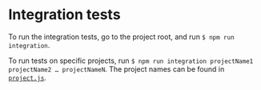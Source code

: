 # Integration tests

To run the integration tests, go to the project root, and run `$ npm run integration`.

To run tests on specific projects, run `$ npm run integration projectName1 projectName2 … projectNameN`. The project names can be found in [`project.js`](project.js).
